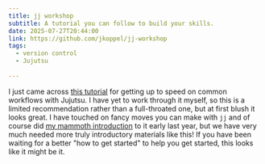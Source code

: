 ```yaml
---
title: jj workshop
subtitle: A tutorial you can follow to build your skills.
date: 2025-07-27T20:44:00
link: https://github.com/jkoppel/jj-workshop
tags:
  - version control
  - Jujutsu
 
---
```


I just came across [this tutorial](https://github.com/jkoppel/jj-workshop) for getting up to speed on common workflows with Jujutsu. I have yet to work through it myself, so this is a limited recommendation rather than a full-throated one, but at first blush it looks great. I have touched on fancy moves you can make with `jj` and of course did [my mammoth introduction](https://v5.chriskrycho.com/essays/jj-init/) to it early last year, but we have very much needed more truly introductory materials like this! If you have been waiting for a better "how to get started" to help you get started, this looks like it might be it.